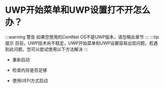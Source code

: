 # UWP开始菜单和UWP设置打不开怎么办？
:::warning 警告
如果您使用的CentNet OS不是UWP版本，请忽略此章节
:::
:::tip 提示
目前，UWP技术尚不稳定，UWP开始菜单和UWP设置容易出现问题，若遇到此问题，您可以尝试使用以下方法解决
:::
- 重新启动

- 检查内存是否足够

- 使用UEFI方式启动